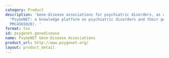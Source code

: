```yaml
---
category: Product
description: 'Gene-disease associations for psychiatric disorders, as described in
  "PsyGeNET: a knowledge platform on psychiatric disorders and their genes" (PMCID:
  PMC4565028). '
format: tsv
id: psygenet.genedisease
name: PsyGeNET Gene-Disease Associations
product_url: http://www.psygenet.org/
layout: product_detail
---
```


